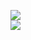 [![](https://img.shields.io/badge/Made%20With-Github%20Spray-lightgrey.svg?style=for-the-badge&logo=github)](https://github.com/Annihil/github-spray#7436)  
[![](https://i.imgur.com/2DrTn0Z.gif)](https://github.com/Annihil/github-spray)